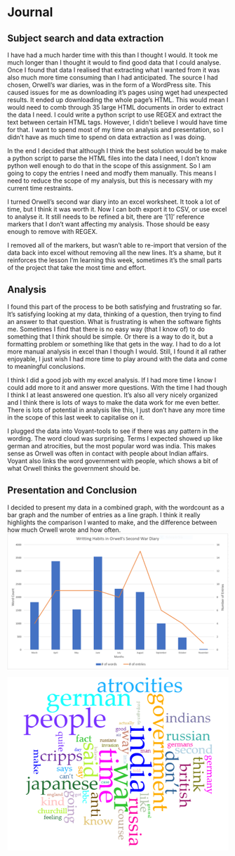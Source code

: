 # Journal 
## Subject search and data extraction
I have had a much harder time with this than I thought I would. It took me much longer than I thought it would to find good data that I could analyse. Once I found that data I realised that extracting what I wanted from it was also much more time consuming than I had anticipated. The source I had chosen, Orwell’s war diaries, was in the form of a WordPress site. This caused issues for me as downloading it’s pages using wget had unexpected results. It ended up downloading the whole page’s HTML. This would mean I would need to comb through 35 large HTML documents in order to extract the data I need. I could write a python script to use REGEX and extract the text between certain HTML tags. However, I didn’t believe I would have time for that. I want to spend most of my time on analysis and presentation, so I didn’t have as much time to spend on data extraction as I was doing. 

In the end I decided that although I think the best solution would be to make a python script to parse the HTML files into the data I need, I don’t know python well enough to do that in the scope of this assignment. So I am going to copy the entries I need and modfy them manually. This means I need to reduce the scope of my analysis, but this is necessary with my current time restraints. 

I turned Orwell’s second war diary into an excel worksheet. It took a lot of time, but I think it was worth it. Now I can both export it to CSV, or use excel to analyse it. It still needs to be refined a bit, there are ‘[1]’ reference markers that I don’t want affecting my analysis. Those should be easy enough to remove with REGEX. 

I removed all of the markers, but wasn’t able to re-import that version of the data back into excel without removing all the new lines. It’s a shame, but it reinforces the lesson I’m learning this week, sometimes it’s the small parts of the project that take the most time and effort. 
## Analysis 
I found this part of the process to be both satisfying and frustrating so far. It’s satisfying looking at my data, thinking of a question, then trying to find an answer to that question. What is frustrating is when the software fights me. Sometimes I find that there is no easy way (that I know of) to do something that I think should be simple. Or there is a way to do it, but a formatting problem or something like that gets in the way. I had to do a lot more manual analysis in excel than I though I would. Still, I found it all rather enjoyable, I just wish I had more time to play around with the data and come to meaningful conclusions. 

I think I did a good job with my excel analysis. If I had more time I know I could add more to it and answer more questions. With the time I had though I think I at least answered one question. It’s also all very nicely organized and I think there is lots of ways to make the data work for me even better. There is lots of potential in analysis like this, I just don’t have any more time in the scope of this last week to capitalise on it. 

I plugged the data into Voyant-tools to see if there was any pattern in the wording. The word cloud was surprising. Terms I expected showed up like german and atrocities, but the most popular word was india. This makes sense as Orwell was often in contact with people about Indian affairs. Voyant also links the word government with people, which shows a bit of what Orwell thinks the government should be. 

## Presentation and Conclusion
I decided to present my data in a combined graph, with the wordcount as a bar graph and the number of entries as a line graph. I think it really highlights the comparison I wanted to make, and the difference between how much Orwell wrote and how often. 
![Graph of Orwell's writting habits](https://github.com/kieranbing/Digi-Hist_Week-6/blob/master/Images/Orwell%20Diary%20Analysis%20v2.PNG "Graph of Orwell's writting habits")

![Word-cloud of Orwell's second war diary](https://github.com/kieranbing/Digi-Hist_Week-6/blob/master/Images/WordCloud.PNG "Word-cloud of Orwell's second war diary")
